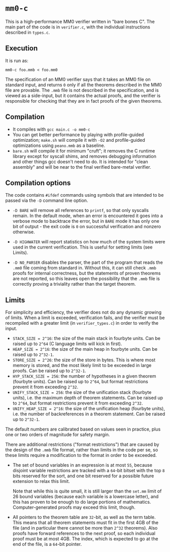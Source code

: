 # `mm0-c`

This is a high-performance MM0 verifier written in "bare bones C". The main part of the code is in `verifier.c`, with the individual instructions described in `types.c`.

## Execution

It is run as:

    mm0-c foo.mmb < foo.mm0

The specification of an MM0 verifier says that it takes an MM0 file on standard input, and returns `0` only if all the theorems described in the MM0 file are provable. The `.mmb` file is not described in the specification, and is viewed as a side-input, but it contains the actual proofs, and the verifier is responsible for checking that they are in fact proofs of the given theorems.

## Compilation

* It compiles with `gcc main.c -o mm0-c`
* You can get better performance by playing with profile-guided optimization; `make.sh` will compile it with `-O2` and profile-guided optimizations using `peano.mmb` as a baseline.
* `bare.sh` will compile it for minimum "cruft"; it removes the C runtime library except for syscall shims, and removes debugging information and other things gcc doesn't need to do. It is intended for "clean assembly" and will be near to the final verified bare-metal verifier.

## Compilation options

The code contains `#ifdef` commands using symbols that are intended to be passed via the `-D` command line option.

* `-D BARE` will remove all references to `printf`, so that only syscalls remain. In the default mode, when an error is encountered it goes into a verbose mode to backtrace the error, but in `BARE` mode it has only one bit of output - the exit code is `0` on successful verification and nonzero otherwise.

* `-D HIGHWATER` will report statistics on how much of the system limits were used in the current verification. This is useful for setting limits (see Limits).

* `-D NO_PARSER` disables the parser, the part of the program that reads the `.mm0` file coming from standard in. Without this, it can still check `.mmb` proofs for internal correctness, but the statements of proven theorems are not reported, so this leaves open the possibility that the `.mmb` file is correctly proving a triviality rather than the target theorem.

## Limits

For simplicity and efficiency, the verifier does not do any dynamic growing of limits. When a limit is exceeded, verification fails, and the verifier must be recompiled with a greater limit (in `verifier_types.c`) in order to verify the input.

* `STACK_SIZE = 2^16`: the size of the main stack in fourbyte units. Can be raised up to `2^64` (C language limits will kick in first).
* `HEAP_SIZE = 2^16`: the size of the main heap in fourbyte units. Can be raised up to `2^32-1`.
* `STORE_SIZE = 2^26`: the size of the store in bytes. This is where most memory is stored, and the most likely limit to be exceeded in large proofs. Can be raised up to `2^32-1`.
* `HYP_STACK_SIZE = 256`: the number of hypotheses in a given theorem (fourbyte units). Can be raised up to `2^64`, but format restrictions prevent it from exceeding `2^32`.
* `UNIFY_STACK_SIZE = 256`: the size of the unification stack (fourbyte units), i.e. the maximum depth of theorem statements. Can be raised up to `2^64`, but format restrictions prevent it from exceeding `2^32`.
* `UNIFY_HEAP_SIZE = 2^16`: the size of the unification heap (fourbyte units), i.e. the number of backreferences in a theorem statement. Can be raised up to `2^32-1`.

The default numbers are calibrated based on values seen in practice, plus one or two orders of magnitude for safety margin.

There are additional restrictions ("format restrictions") that are caused by the design of the `.mmb` file format, rather than limits in the code per se, so these limits require a modification to the format in order to be exceeded.

* The set of bound variables in an expression is at most `55`, because disjoint variable restrictions are tracked with a `64`-bit bitset with the top `8` bits reserved for the sort, and one bit reserved for a possible future extension to relax this limit.

  Note that while this is quite small, it is still larger than the `set.mm` limit of 26 bound variables (because each variable is a lowercase letter), and this has proven to be enough to do large portions of mathematics. Computer-generated proofs may exceed this limit, though.

* All pointers to the theorem table are `32`-bit, as well as the term table. This means that all theorem statements must fit in the first 4GB of the file (and in particular there cannot be more than `2^32` theorems). Also proofs have forward references to the next proof, so each individual proof must be at most 4GB. The index, which is expected to go at the end of the file, is a `64`-bit pointer.
